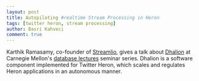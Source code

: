 ```yaml
---
layout: post
title: Autopiloting #realtime Stream Processing in Heron
tags: [twitter heron, stream processing]
author: Basri Kahveci
comment: true
---
```


Karthik Ramasamy, co-founder of [Streamlio](https://streaml.io/), gives a talk about [Dhalion](https://www.microsoft.com/en-us/research/publication/dhalion-self-regulating-stream-processing-heron/) at Carnegie Mellon's [database lectures](http://db.cs.cmu.edu/seminar2017/#db2) seminar series. Dhalion is a software component implemented for Twitter Heron, which scales and regulates Heron applications in an autonomous manner. 